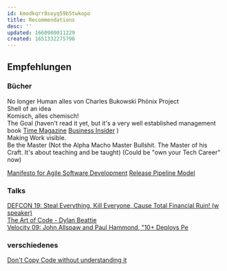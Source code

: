 ```yaml
---
id: kmodkqrr8soyq59b5twkopo
title: Recommendations
desc: ''
updated: 1660900011229
created: 1651332275798
---
```


## Empfehlungen
### Bücher

No longer Human
alles von Charles Bukowski
Phönix Project  
Shell of an idea  
Komisch, alles chemisch!  
The Goal  (haven't read it yet, but it's a very well established management book [Time Magazine](https://content.time.com/time/specials/packages/article/0,28804,2086680_2086683_2087672,00.html) [Business Insider](https://www.businessinsider.com/jeff-bezos-favorite-business-books-2013-9) )  
Making Work visible.  
Be the Master (Not the Alpha Macho Master Bullshit. The Master of his Craft. It's about teaching and be taught) (Could be "own your Tech Career" now)

[Manifesto for Agile Software Development](https://agilemanifesto.org/principles.html)
[Release Pipeline Model](https://download.microsoft.com/download/C/4/A/C4A14099-FEA4-4CB3-8A8F-A0C2BE5A1219/The%20Release%20Pipeline%20Model.pdf)  




### Talks

[DEFCON 19: Steal Everything, Kill Everyone, Cause Total Financial Ruin! (w speaker)](https://www.youtube.com/watch?v=JsVtHqICeKE)  
[The Art of Code - Dylan Beattie](https://www.youtube.com/watch?v=6avJHaC3C2U)  
[Velocity 09:  John Allspaw and Paul Hammond, "10+ Deploys Pe](https://www.youtube.com/watch?v=LdOe18KhtT4)


### verschiedenes
[Don't Copy Code without understanding it](https://twitter.com/foone/status/1229641258370355200)
